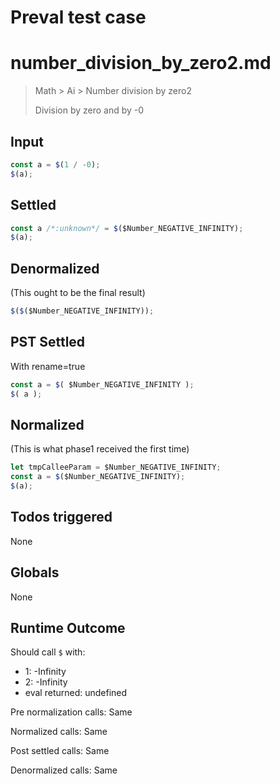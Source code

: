 # Preval test case

# number_division_by_zero2.md

> Math > Ai > Number division by zero2
>
> Division by zero and by -0

## Input

`````js filename=intro
const a = $(1 / -0);
$(a);
`````


## Settled


`````js filename=intro
const a /*:unknown*/ = $($Number_NEGATIVE_INFINITY);
$(a);
`````


## Denormalized
(This ought to be the final result)

`````js filename=intro
$($($Number_NEGATIVE_INFINITY));
`````


## PST Settled
With rename=true

`````js filename=intro
const a = $( $Number_NEGATIVE_INFINITY );
$( a );
`````


## Normalized
(This is what phase1 received the first time)

`````js filename=intro
let tmpCalleeParam = $Number_NEGATIVE_INFINITY;
const a = $($Number_NEGATIVE_INFINITY);
$(a);
`````


## Todos triggered


None


## Globals


None


## Runtime Outcome


Should call `$` with:
 - 1: -Infinity
 - 2: -Infinity
 - eval returned: undefined

Pre normalization calls: Same

Normalized calls: Same

Post settled calls: Same

Denormalized calls: Same
